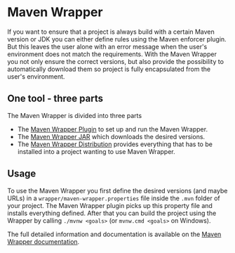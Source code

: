 # Maven Wrapper

<!--
Licensed to the Apache Software Foundation (ASF) under one
or more contributor license agreements.  See the NOTICE file
distributed with this work for additional information
regarding copyright ownership.  The ASF licenses this file
to you under the Apache License, Version 2.0 (the
"License"); you may not use this file except in compliance
with the License.  You may obtain a copy of the License at

http://www.apache.org/licenses/LICENSE-2.0

Unless required by applicable law or agreed to in writing,
software distributed under the License is distributed on an
"AS IS" BASIS, WITHOUT WARRANTIES OR CONDITIONS OF ANY
KIND, either express or implied.  See the License for the
specific language governing permissions and limitations
under the License.
-->

If you want to ensure that a project is always build with a certain Maven version or JDK you can either define rules using the Maven enforcer plugin.
But this leaves the user alone with an error message when the user's environment does not match the requirements.
With the Maven Wrapper you not only ensure the correct versions, but also provide the possibility to automatically download them so project is fully encapsulated from the user's environment.

## One tool - three parts

The Maven Wrapper is divided into three parts

* The [Maven Wrapper Plugin](https://maven.apache.org/wrapper/maven-wrapper-plugin/) to set up and run the Maven Wrapper.
* The [Maven Wrapper JAR](https://maven.apache.org/wrapper/maven-wrapper/index.html) which downloads the desired versions.
* The [Maven Wrapper Distribution](https://maven.apache.org/wrapper/maven-wrapper-distribution/index.html) provides everything that has to be installed into a project wanting to use Maven Wrapper.

## Usage

To use the Maven Wrapper you first define the desired versions (and maybe URLs) in a `wrapper/maven-wrapper.properties` file inside the `.mvn` folder of your project.
The Maven Wrapper plugin picks up this property file and installs everything defined.
After that you can build the project using the Wrapper by calling `./mvnw <goals>` (or `mvnw.cmd <goals>` on Windows).

The full detailed information and documentation is available on the [Maven Wrapper documentation](https://maven.apache.org/wrapper/index.html).
